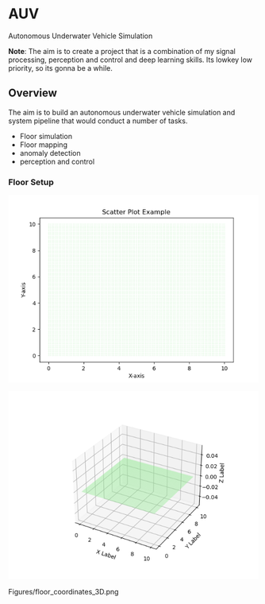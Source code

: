# AUV
Autonomous Underwater Vehicle Simulation


**Note**: The aim is to create a project that is a combination of my signal processing, perception and control and deep learning skills. Its lowkey low priority, so its gonna be a while. 

## Overview
The aim is to build an autonomous underwater vehicle simulation and system pipeline that would conduct a number of tasks. 

- Floor simulation
- Floor mapping
- anomaly detection
- perception and control

### Floor Setup
![Figure 2D](Code/Figures/floor_coordinates_2D.png)

![Figure 3D](Code/Figures/floor_coordinates_3D.png)


Figures/floor_coordinates_3D.png